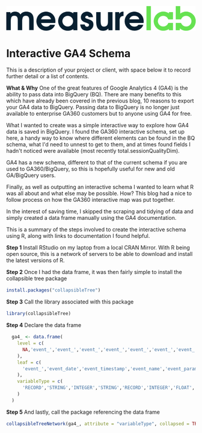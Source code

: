 ![Measurelab logo](/measurelab_black.png)
# Interactive GA4 Schema
This is a description of your project or client, with space below it to record further detail or a list of contents.

**What & Why**
One of the great features of Google Analytics 4 (GA4) is the ability to pass data into BigQuery (BQ). There are many benefits to this which have already been covered in the previous blog, 10 reasons to export your GA4 data to BigQuery. Passing data to BigQuery is no longer just available to enterprise GA360 customers but to anyone using GA4 for free.

What I wanted to create was a simple interactive way to explore how GA4 data is saved in BigQuery. I found the GA360 interactive schema, set up here, a handy way to know where different elements can be found in the BQ schema, what I'd need to unnest to get to them, and at times found fields I hadn't noticed were available (most recently total.sessionQualityDim).

GA4 has a new schema, different to that of the current schema if you are used to GA360/BigQuery, so this is hopefully useful for new and old GA/BigQuery users.

Finally, as well as outputting an interactive schema I wanted to learn what R was all about and what else may be possible.
How?
This blog had a nice to follow process on how the GA360 interactive map was put together.

In the interest of saving time, I skipped the scraping and tidying of data and simply created a data frame manually using the GA4 documentation.

This is a summary of the steps involved to create the interactive schema using R, along with links to documentation I found helpful.

**Step 1**
Install RStudio on my laptop from a local CRAN Mirror. With R being open source, this is a network of servers to be able to download and install the latest versions of R.

**Step 2**
Once I had the data frame, it was then fairly simple to install the collapsible tree package

```R 
install.packages("collapsibleTree")
```

**Step 3**
Call the library associated with this package

```R 
library(collapsibleTree)
```

**Step 4**
Declare the data frame

```R 
  ga4_ <- data.frame(
    level = c(
      NA,'event_','event_','event_','event_','event_','event_','event_','event_','event_','event_params','event_params','event_params.value','event_params.value','event_params.value','event_params.value','event_','event_','event_','privacy_info','privacy_info','privacy_info','event_','user_properties','user_properties','user_properties.value','user_properties.value','user_properties.value','user_properties.value','user_properties.value','event_','event_','user_ltv','user_ltv','event_','device','device','device','device','device','device','device','device','device','device','device','device','device','device.web_info','device.web_info','device.web_info','event_','geo','geo','geo','geo','geo','geo','event_','app_info','app_info','app_info','app_info','event_','traffic_source','traffic_source','traffic_source','event_','event_','event_','ecommerce','ecommerce','ecommerce','ecommerce','ecommerce','ecommerce','ecommerce','ecommerce','ecommerce','ecommerce','ecommerce','event_','items','items','items','items','items','items','items','items','items','items','items','items','items','items','items','items','items','items','items','items','items','items','items','items','items','items'
    ),
    leaf = c(
      'event_','event_date','event_timestamp','event_name','event_params','event_previous_timestamp','event_value_in_usd','event_bundle_sequence_id','event_server_timestamp_offset','event_params','event_params.key','event_params.value','event_params.value.string_value','event_params.value.int_value','event_params.value.double_value','event_params.value.float_value','user_id','user_pseudo_id','privacy_info','privacy_info.ads_storage','privacy_info.analytics_storage','privacy_info.uses_transient_token','user_properties','user_properties.key','user_properties.value','user_properties.value.string_value','user_properties.value.int_value','user_properties.value.double_value','user_properties.value.float_value','user_properties.value.set_timestamp_micros','user_first_touch_timestamp','user_ltv','user_ltv.revenue','user_ltv.currency','device','device.category','device.mobile_brand_name','device.mobile_model_name','device.mobile_marketing_name','device.mobile_os_hardware_model','device.operating_system','device.operating_system_version','device.vendor_id','device.advertising_id','device.language','device.time_zone_offset_seconds','device.is_limited_ad_tracking','device.web_info','device.web_info.browser','device.web_info.browser_version','device.web_info.hostname','geo','geo.continent','geo.sub_continent','geo.country','geo.region','geo.metro','geo.city','app_info','app_info.id','app_info.firebase_app_id','app_info.install_source','app_info.version','traffic_source','traffic_source.name','traffic_source.medium','traffic_source.source','stream_id','platform','ecommerce','ecommerce.total_item_quantity','ecommerce.purchase_revenue_in_usd','ecommerce.purchase_revenue','ecommerce.refund_value_in_usd','ecommerce.refund_value','ecommerce.shipping_value_in_usd','ecommerce.shipping_value','ecommerce.tax_value_in_usd','ecommerce.tax_value','ecommerce.transaction_id','ecommerce.unique_items','items','items.item_id','items.item_name','items.item_brand','items.item_variant','items.item_category','items.item_category2','items.item_category3','items.item_category4','items.item_category5','items.price_in_usd','items.price','items.quantity','items.item_revenue_in_usd','items.item_revenue','items.item_refund_in_usd','items.item_refund','items.coupon','items.affiliation','items.location_id','items.item_list_id','items.item_list_name','Items.item_list_index','items.promotion_id','items.promotion_name','items.creative_name','items.creative_slot'
    ),
    variableType = c(
      'RECORD','STRING','INTEGER','STRING','RECORD','INTEGER','FLOAT','INTEGER','INTEGER','RECORD','STRING','RECORD','STRING','INTEGER','FLOAT','FLOAT','STRING','STRING','RECORD','STRING','STRING','STRING','RECORD','STRING','RECORD','STRING','INTEGER','FLOAT','FLOAT','INTEGER','INTEGER','RECORD','FLOAT','STRING','RECORD','STRING','STRING','STRING','STRING','STRING','STRING','STRING','STRING','STRING','STRING','INTEGER','BOOLEAN','RECORD','STRING','STRING','STRING','RECORD','STRING','STRING','STRING','STRING','STRING','STRING','RECORD','STRING','STRING','STRING','STRING','RECORD','STRING','STRING','STRING','STRING','STRING','RECORD','INTEGER','FLOAT','FLOAT','ecommerce.refund_value_in_usd','FLOAT','FLOAT','FLOAT','FLOAT','FLOAT','STRING','INTEGER','RECORD','STRING','STRING','STRING','STRING','STRING','STRING','STRING','STRING','STRING','FLOAT','FLOAT','INTEGER','FLOAT','FLOAT','FLOAT','FLOAT','STRING','STRING','STRING','STRING','STRING','STRING','STRING','STRING','STRING','STRING'
    )
  )
 ```
 
**Step 5**
And lastly, call the package referencing the data frame

```R  
collapsibleTreeNetwork(ga4_, attribute = "variableType", collapsed = TRUE)
```
